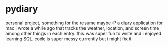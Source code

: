 # pydiary
personal project, something for the resume maybe :P
a diary application for mac i wrote a while ago that tracks the weather, location, and screen time among other things in each entry.
this was super fun to write and i enjoyed learning SQL.
code is super messy currently but i might fix it

